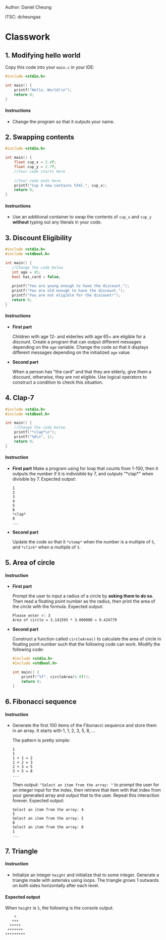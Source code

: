 Author: Daniel Cheung

ITSC: dcheungaa

# Classwork

## 1. Modifying hello world

Copy this code into your `main.c` in your IDE:

```c
#include <stdio.h>

int main() {
    printf("Hello, World!\n");
    return 0;
}
```

#### Instructions

- Change the program so that it outputs your name.

## 2. Swapping contents

```c
#include <stdio.h>

int main() {
    float cup_x = 3.4f;
    float cup_y = 2.7f;
    //Your code starts here
    
    //Your code ends here
    printf("Cup X now contains %fml.", cup_x);
    return 0;
}
```

#### Instructions

- Use an additional container to swap the contents of `cup_x` and `cup_y` **without** typing out any literals in your code.

## 3. Discount Eligibility

 ```c
#include <stdio.h>
#include <stdbool.h>

int main() {
    //Change the code below
    int age = 45;
    bool has_card = false;
    
    printf("You are young enough to have the discount.");
    printf("You are old enough to have the discount.");
    printf("You are not eligible for the discount!");
    return 0;
}
 ```

#### Instructions

- **First part**

  Children with age 12- and elderlies with age 65+ are eligible for a discount. Create a program that can output different messages depending on the `age` variable. Change the code so that it displays different messages depending on the initialized `age` value.
  
- **Second part**

  When a person has "the card" and that they are elderly, give them a discount, otherwise, they are not eligible. Use logical operators to construct a condition to check this situation.

##  4. Clap-7

```c
#include <stdio.h>
#include <stdbool.h>

int main() {
    //Change the code below
    printf("*clap*\n");
    printf("%d\n", 1);
    return 0;
}
```

#### Instruction

- **First part**
  Make a program using for loop that counts from 1-100, then it outputs the number if it is indivisible by 7, and outputs "\*clap\*" when divisible by 7. Expected output:

  ```
  1
  2
  3
  4
  5
  6
  *clap*
  8
  ...
  ```

- **Second part**

  Update the code so that it `*stomp*` when the number is a multiple of `5`, and `*click*` when a multiple of `3`.

## 5. Area of circle

#### Instruction

- **First part**

  Prompt the user to input a radius of a circle by **asking them to do so**. Then read a floating point number as the radius, then print the area of the circle with the formula. Expected output:

  ```
  Please enter r: 3
  Area of circle = 3.141593 * 3.000000 = 9.424779
  ```

- **Second part**

  Construct a function called `circleArea()` to calculate the area of circle in floating point number such that the following code can work. Modify the following code:

  ```c
  #include <stdio.h>
  #include <stdbool.h>
  
  int main() {
      printf("%f", circleArea(5.0f));
      return 0;
  }
  ```

## 6. Fibonacci sequence

#### Instruction

- Generate the first 100 items of the Fibonacci sequence and store them in an array. It starts with 1, 1, 2, 3, 5, 8, ...

  The pattern is pretty simple:

  ```
  1
  1
  1 + 1 = 2
  1 + 2 = 3
  2 + 3 = 5
  3 + 5 = 8
  ...
  ```

  Then output: `"Select an item from the array: "` to prompt the user for an integer input for the index, then retrieve that item with that index from your generated array and output that to the user. Repeat this interaction forever. Expected output:

  ```
  Select an item from the array: 4
  5
  Select an item from the array: 5
  8
  Select an item from the array: 0
  1
  ...
  ```

## 7. Triangle

#### Instruction

- Initialize an integer `height` and initialize that to some integer. Generate a triangle made with asterisks using loops. The triangle grows 1 outwards on both sides horizontally after each level.

#### Expected output

When `height` is `5`, the following is the console output.

```
    *
   ***
  *****
 *******
*********

```

